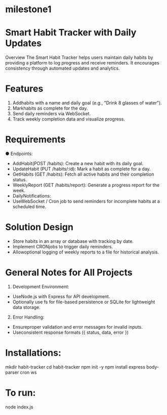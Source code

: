 # milestone1

# Smart Habit Tracker with Daily Updates
 Overview
 The Smart Habit Tracker helps users maintain daily habits by providing a platform to log progress
 and receive reminders. It encourages consistency through automated updates and analytics.
 
# Features
 1. Addhabits with a name and daily goal (e.g., "Drink 8 glasses of water").
 2. Markhabits as complete for the day.
 3. Send daily reminders via WebSocket.
 4. Track weekly completion data and visualize progress.

# Requirements
● Endpoints:
 * AddHabit(POST /habits): Create a new habit with its daily goal.
 * UpdateHabit (PUT /habits/:id): Mark a habit as complete for a day.
 * GetHabits (GET /habits): Fetch all active habits and their completion status.
 * WeeklyReport (GET /habits/report): Generate a progress report for the week.
 * DailyNotifications:
 * UseWebSocket / Cron job to send reminders for incomplete habits at a scheduled
 time.

# Solution Design
 * Store habits in an array or database with tracking by date.
 * Implement CRONjobs to trigger daily reminders.
 * Allowoptional logging of weekly reports to a file for historical analysis.
   
# General Notes for All Projects
 1. Development Environment:
 * UseNode.js with Express for API development.
 * Optionally use fs for file-based persistence or SQLite for lightweight data storage.
 2. Error Handling:
 * Ensureproper validation and error messages for invalid inputs.
 * Useconsistent response formats ({ status, data, error })

# Installations:
mkdir habit-tracker
cd habit-tracker
npm init -y
npm install express body-parser cron ws 

# To run:
node index.js

